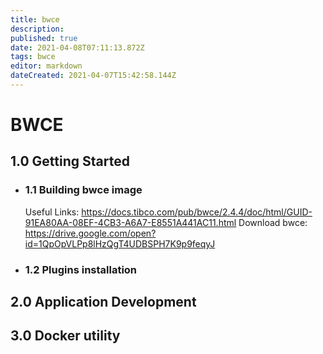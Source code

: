 ```yaml
---
title: bwce
description: 
published: true
date: 2021-04-08T07:11:13.872Z
tags: bwce
editor: markdown
dateCreated: 2021-04-07T15:42:58.144Z
---
```


# BWCE

## 1.0 Getting Started
- ### 1.1 Building bwce image
	Useful Links: https://docs.tibco.com/pub/bwce/2.4.4/doc/html/GUID-91EA80AA-08EF-4CB3-A6A7-E8551A441AC11.html
	Download bwce: https://drive.google.com/open?id=1QpOpVLPp8lHzQgT4UDBSPH7K9p9feqyJ
- ### 1.2 Plugins installation

## 2.0 Application Development

## 3.0 Docker utility

